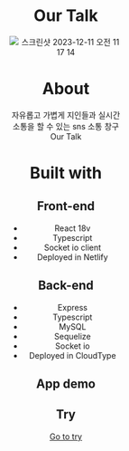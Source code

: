 <div style="width:200px; margin:0 auto; text-align:center;">

# Our Talk

![스크린샷 2023-12-11 오전 11 17 14](https://github.com/seoulsaram/sns-toy/assets/70192334/c38d3ddd-64ce-4504-8d40-0de372b6c5ee)

# About

자유롭고 가볍게 지인들과 실시간 소통을 할 수 있는 sns 소통 창구 Our Talk

# Built with

## Front-end

- React 18v
- Typescript
- Socket io client
- Deployed in Netlify

## Back-end

- Express
- Typescript
- MySQL
- Sequelize
- Socket io
- Deployed in CloudType

## App demo

## Try

[Go to try](https://my-sns.netlify.app/info)

</div>
